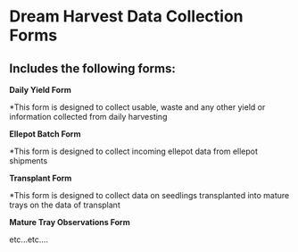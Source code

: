 # Dream Harvest Data Collection Forms

## Includes the following forms:

**Daily Yield Form**

  *This form is designed to collect usable, waste and any other yield or information collected from daily harvesting

**Ellepot Batch Form**

  *This form is designed to collect incoming ellepot data from ellepot shipments

**Transplant Form**

  *This form is designed to collect data on seedlings transplanted into mature trays on the data of transplant

**Mature Tray Observations Form**





etc...etc....

